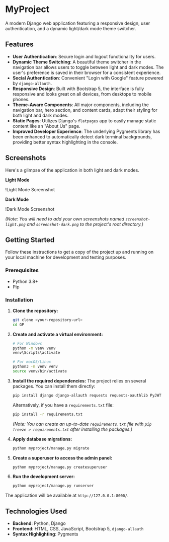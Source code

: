 # MyProject

A modern Django web application featuring a responsive design, user authentication, and a dynamic light/dark mode theme switcher.

## Features

- **User Authentication**: Secure login and logout functionality for users.
- **Dynamic Theme Switching**: A beautiful theme switcher in the navigation bar allows users to toggle between light and dark modes. The user's preference is saved in their browser for a consistent experience.
- **Social Authentication**: Convenient "Login with Google" feature powered by `django-allauth`.
- **Responsive Design**: Built with Bootstrap 5, the interface is fully responsive and looks great on all devices, from desktops to mobile phones.
- **Theme-Aware Components**: All major components, including the navigation bar, hero section, and content cards, adapt their styling for both light and dark modes.
- **Static Pages**: Utilizes Django's `flatpages` app to easily manage static content like an "About Us" page.
- **Improved Developer Experience**: The underlying Pygments library has been enhanced to automatically detect dark terminal backgrounds, providing better syntax highlighting in the console.

## Screenshots

Here's a glimpse of the application in both light and dark modes.

**Light Mode**

!Light Mode Screenshot

**Dark Mode**

!Dark Mode Screenshot

_(Note: You will need to add your own screenshots named `screenshot-light.png` and `screenshot-dark.png` to the project's root directory.)_

## Getting Started

Follow these instructions to get a copy of the project up and running on your local machine for development and testing purposes.

### Prerequisites

- Python 3.8+
- Pip

### Installation

1.  **Clone the repository:**

    ```sh
    git clone <your-repository-url>
    cd GP
    ```

2.  **Create and activate a virtual environment:**

    ```sh
    # For Windows
    python -m venv venv
    venv\Scripts\activate

    # For macOS/Linux
    python3 -m venv venv
    source venv/bin/activate
    ```

3.  **Install the required dependencies:**
    The project relies on several packages. You can install them directly:

    ```sh
    pip install django django-allauth requests requests-oauthlib PyJWT cryptography
    ```

    Alternatively, if you have a `requirements.txt` file:

    ```sh
    pip install -r requirements.txt
    ```

    _(Note: You can create an up-to-date `requirements.txt` file with `pip freeze > requirements.txt` after installing the packages.)_

4.  **Apply database migrations:**

    ```sh
    python myproject/manage.py migrate
    ```

5.  **Create a superuser to access the admin panel:**

    ```sh
    python myproject/manage.py createsuperuser
    ```

6.  **Run the development server:**
    ```sh
    python myproject/manage.py runserver
    ```

The application will be available at `http://127.0.0.1:8000/`.

## Technologies Used

- **Backend**: Python, Django
- **Frontend**: HTML, CSS, JavaScript, Bootstrap 5, `django-allauth`
- **Syntax Highlighting**: Pygments
